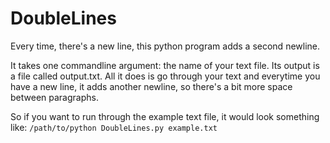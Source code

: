 # DoubleLines
Every time, there's a new line, this python program adds a second newline. 

It takes one commandline argument: the name of your text file.
Its output is a file called output.txt. 
All it does is go through your text and everytime you have a new line, it adds another newline, so there's a bit more space between paragraphs.

So if you want to run through the example text file, it would look something like:
  `/path/to/python DoubleLines.py example.txt`
